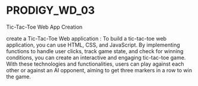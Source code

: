 # PRODIGY_WD_03
Tic-Tac-Toe Web App Creation

create a Tic-Tac-Toe Web application : To build a tic-tac-toe web application, you can use HTML, CSS, and JavaScript. By implementing functions to handle user clicks, track game state, and check for winning conditions, you can create an interactive and engaging tic-tac-toe game. With these technologies and functionalities, users can play against each other or against an AI opponent, aiming to get three markers in a row to win the game.
